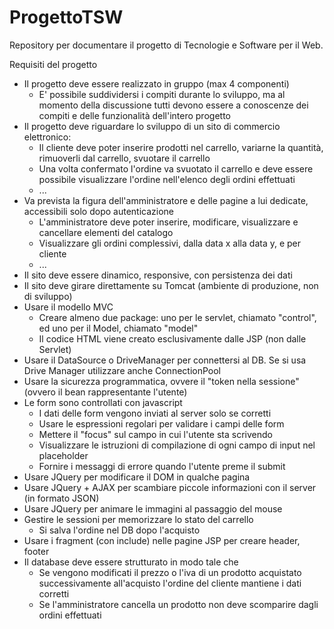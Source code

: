 # ProgettoTSW
Repository per documentare il progetto di Tecnologie e Software per il Web.

Requisiti del progetto
- Il progetto deve essere realizzato in gruppo (max 4 componenti)
  - E' possibile suddividersi i compiti durante lo sviluppo, ma al momento della discussione tutti devono essere a conoscenze dei compiti e delle funzionalità dell'intero progetto
- Il progetto deve riguardare lo sviluppo di un sito di commercio elettronico:
  - Il cliente deve poter inserire prodotti nel carrello, variarne la quantità, rimuoverli dal carrello, svuotare il carrello
  - Una volta confermato l'ordine va svuotato il carrello e deve essere possibile visualizzare l'ordine nell'elenco degli ordini effettuati
  - ...
- Va prevista la figura dell'amministratore e delle pagine a lui dedicate, accessibili solo dopo autenticazione
  - L'amministratore deve poter inserire, modificare, visualizzare e cancellare elementi del catalogo
  - Visualizzare gli ordini complessivi, dalla data x alla data y, e per cliente
  - ...
- Il sito deve essere dinamico, responsive, con persistenza dei dati
- Il sito deve girare direttamente su Tomcat (ambiente di produzione, non di sviluppo)
- Usare il modello MVC
  - Creare almeno due package: uno per le servlet, chiamato "control", ed uno per il Model, chiamato "model"
  - Il codice HTML viene creato esclusivamente dalle JSP (non dalle Servlet)
- Usare il DataSource o DriveManager per connettersi al DB. Se si usa Drive Manager utilizzare anche ConnectionPool
- Usare la sicurezza programmatica, ovvere il "token nella sessione" (ovvero il bean rappresentante l'utente)
- Le form sono controllati con javascript
  - I dati delle form vengono inviati al server solo se corretti
  - Usare le espressioni regolari per validare i campi delle form
  - Mettere il "focus" sul campo in cui l'utente sta scrivendo
  - Visualizzare le istruzioni di compilazione di ogni campo di input nel placeholder
  - Fornire i messaggi di errore quando l'utente preme il submit
- Usare JQuery per modificare il DOM in qualche pagina
- Usare JQuery + AJAX per scambiare piccole informazioni con il server (in formato JSON)
- Usare JQuery per animare le immagini al passaggio del mouse
- Gestire le sessioni per memorizzare lo stato del carrello
  - Si salva l'ordine nel DB dopo l'acquisto
- Usare i fragment (con include) nelle pagine JSP per creare header, footer
- Il database deve essere strutturato in modo tale che
  - Se vengono modificati il prezzo o l'iva di un prodotto acquistato successivamente all'acquisto l'ordine del cliente mantiene i dati corretti
  - Se l'amministratore cancella un prodotto non deve scomparire dagli ordini effettuati    

